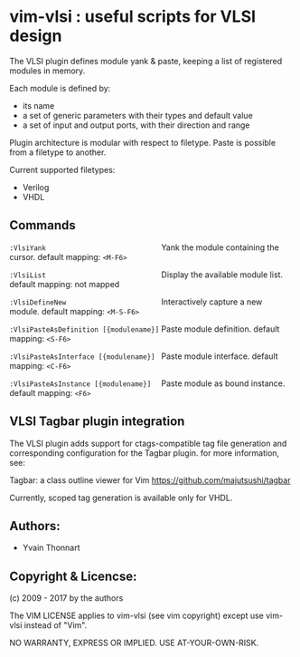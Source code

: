 vim-vlsi : useful scripts for VLSI design
=========================================

The VLSI plugin defines module yank & paste, keeping a list of registered
modules in memory.

Each module is defined by:
* its name
* a set of generic parameters with their types and default value
* a set of input and output ports, with their direction and range

Plugin architecture is modular with respect to filetype.
Paste is possible from a filetype to another.

Current supported filetypes:
* Verilog
* VHDL


## Commands
`:VlsiYank                            ` Yank the module containing the cursor.
                                       default mapping: `<M-F6>`

`:VlsiList                            ` Display the available module list.
                                       default mapping: not mapped

`:VlsiDefineNew                       ` Interactively capture a new module.
                                       default mapping: `<M-S-F6>`

`:VlsiPasteAsDefinition [{modulename}]` Paste module definition.
                                       default mapping: `<S-F6>`

`:VlsiPasteAsInterface [{modulename}] ` Paste module interface.
                                       default mapping: `<C-F6>`

`:VlsiPasteAsInstance [{modulename}]  ` Paste module as bound instance.
                                       default mapping: `<F6>`

## VLSI Tagbar plugin integration
The VLSI plugin adds support for ctags-compatible tag file generation and
corresponding configuration for the Tagbar plugin. for more information, see:

Tagbar: a class outline viewer for Vim
<https://github.com/majutsushi/tagbar>

Currently, scoped tag generation is available only for VHDL.

## Authors:
* Yvain Thonnart

## Copyright & Licencse:
(c) 2009 - 2017 by the authors

The VIM LICENSE applies to vim-vlsi
(see vim copyright) except use vim-vlsi instead of "Vim".

NO WARRANTY, EXPRESS OR IMPLIED.  USE AT-YOUR-OWN-RISK.
